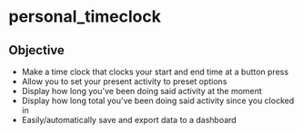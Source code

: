 # personal_timeclock

## Objective
- Make a time clock that clocks your start and end time at a button press
- Allow you to set your present activity to preset options
- Display how long you've been doing said activity at the moment
- Display how long total you've been doing said activity since you clocked in
- Easily/automatically save and export data to a dashboard
